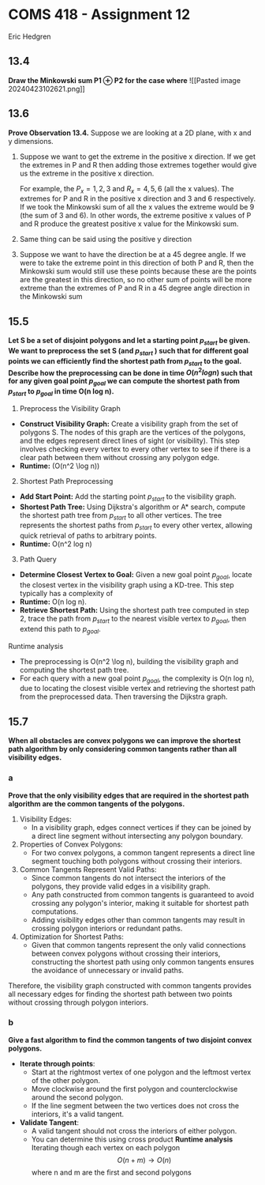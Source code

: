 # COMS 418 - Assignment 12
Eric Hedgren

## 13.4
**Draw the Minkowski sum P1 ⊕ P2 for the case where**
![[Pasted image 20240423102621.png]]
## 13.6
**Prove Observation 13.4.**
Suppose we are looking at a 2D plane, with x and y dimensions.

1. Suppose we want to get the extreme in the positive x direction.
	If we get the extremes in P and R then adding those extremes together would give us the extreme in the positive x direction. 

	For example, the $P_{x}={1,2,3}$ and $R_{x}={4,5,6}$ (all the x values). The extremes for P and R in the positive x direction and 3 and 6 respectively. If we took the Minkowski sum of all the x values the extreme would be 9 (the sum of 3 and 6). In other words, the extreme positive x values of P and R produce the greatest positive x value for the Minkowski sum.
2. Same thing can be said using the positive y direction
3. Suppose we want to have the direction be at a 45 degree angle. If we were to take the extreme point in this direction of both P and R, then the Minkowski sum would still use these points because these are the points are the greatest in this direction, so no other sum of points will be more extreme than the extremes of P and R in a 45 degree angle direction in the Minkowski sum

## 15.5
**Let S be a set of disjoint polygons and let a starting point $p_{start}$ be given. We want to preprocess the set S (and $p_{start}$ ) such that for different goal points we can efficiently find the shortest path from $p_{start}$ to the goal. Describe how the preprocessing can be done in time $O(n^2 log n)$ such that for any given goal point $p_{goal}$ we can compute the shortest path from $p_{start}$ to $p_{goal}$ in time O(n log n).**

1. Preprocess the Visibility Graph
- **Construct Visibility Graph:** Create a visibility graph from the set of polygons S. The nodes of this graph are the vertices of the polygons, and the edges represent direct lines of sight (or visibility). This step involves checking every vertex to every other vertex to see if there is a clear path between them without crossing any polygon edge.
- **Runtime:** \(O(n^2 \log n)\)

2. Shortest Path Preprocessing
- **Add Start Point:** Add the starting point $p_{start}$ to the visibility graph.
- **Shortest Path Tree:** Using Dijkstra's algorithm or A* search, compute the shortest path tree from $p_{start}$ to all other vertices. The tree represents the shortest paths from $p_{start}$ to every other vertex, allowing quick retrieval of paths to arbitrary points.
- **Runtime:** O(n^2 log n)
  
3. Path Query
- **Determine Closest Vertex to Goal:** Given a new goal point $p_{goal}$, locate the closest vertex in the visibility graph using a KD-tree. This step typically has a complexity of
- **Runtime:** O(n log n).
- **Retrieve Shortest Path:** Using the shortest path tree computed in step 2, trace the path from $p_{start}$ to the nearest visible vertex to $p_{goal}$, then extend this path to $p_{goal}$.

Runtime analysis
- The preprocessing is O(n^2 \log n), building the visibility graph and computing the shortest path tree.
- For each query with a new goal point $p_{goal}$, the complexity is O(n log n), due to locating the closest visible vertex and retrieving the shortest path from the preprocessed data. Then traversing the Dijkstra graph.

## 15.7
**When all obstacles are convex polygons we can improve the shortest path algorithm by only considering common tangents rather than all visibility edges.**
### a
**Prove that the only visibility edges that are required in the shortest path algorithm are the common tangents of the polygons.**

1. Visibility Edges:
    - In a visibility graph, edges connect vertices if they can be joined by a direct line segment without intersecting any polygon boundary.
2. Properties of Convex Polygons:
    - For two convex polygons, a common tangent represents a direct line segment touching both polygons without crossing their interiors.
3. Common Tangents Represent Valid Paths:
    - Since common tangents do not intersect the interiors of the polygons, they provide valid edges in a visibility graph.
    - Any path constructed from common tangents is guaranteed to avoid crossing any polygon's interior, making it suitable for shortest path computations.
    - Adding visibility edges other than common tangents may result in crossing polygon interiors or redundant paths.
4. Optimization for Shortest Paths:
    - Given that common tangents represent the only valid connections between convex polygons without crossing their interiors, constructing the shortest path using only common tangents ensures the avoidance of unnecessary or invalid paths.

Therefore, the visibility graph constructed with common tangents provides all necessary edges for finding the shortest path between two points without crossing through polygon interiors.
### b
**Give a fast algorithm to find the common tangents of two disjoint convex polygons.**
- **Iterate through points**:
	- Start at the rightmost vertex of one polygon and the leftmost vertex of the other polygon.
	- Move clockwise around the first polygon and counterclockwise around the second polygon.
	- If the line segment between the two vertices does not cross the interiors, it's a valid tangent.
- **Validate Tangent**:
    - A valid tangent should not cross the interiors of either polygon.
    - You can determine this using cross product
**Runtime analysis**
Iterating though each vertex on each polygon
$$
O(n + m) \rightarrow O(n)
$$
where n and m are the first and second polygons
